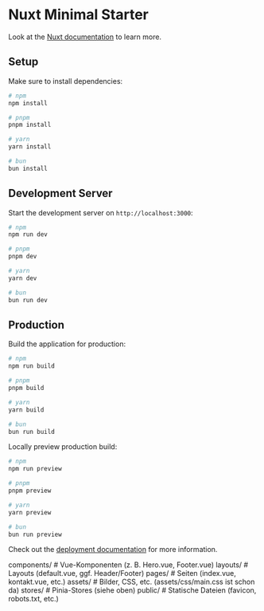 # Nuxt Minimal Starter

Look at the [Nuxt documentation](https://nuxt.com/docs/getting-started/introduction) to learn more.

## Setup

Make sure to install dependencies:

```bash
# npm
npm install

# pnpm
pnpm install

# yarn
yarn install

# bun
bun install
```

## Development Server

Start the development server on `http://localhost:3000`:

```bash
# npm
npm run dev

# pnpm
pnpm dev

# yarn
yarn dev

# bun
bun run dev
```

## Production

Build the application for production:

```bash
# npm
npm run build

# pnpm
pnpm build

# yarn
yarn build

# bun
bun run build
```

Locally preview production build:

```bash
# npm
npm run preview

# pnpm
pnpm preview

# yarn
yarn preview

# bun
bun run preview
```

Check out the [deployment documentation](https://nuxt.com/docs/getting-started/deployment) for more information.


components/       # Vue-Komponenten (z. B. Hero.vue, Footer.vue)
layouts/          # Layouts (default.vue, ggf. Header/Footer)
pages/            # Seiten (index.vue, kontakt.vue, etc.)
assets/           # Bilder, CSS, etc. (assets/css/main.css ist schon da)
stores/           # Pinia-Stores (siehe oben)
public/           # Statische Dateien (favicon, robots.txt, etc.)
